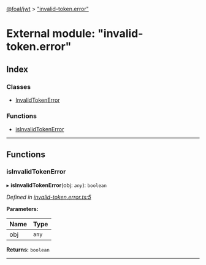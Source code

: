 [@foal/jwt](../README.md) > ["invalid-token.error"](../modules/_invalid_token_error_.md)

# External module: "invalid-token.error"

## Index

### Classes

* [InvalidTokenError](../classes/_invalid_token_error_.invalidtokenerror.md)

### Functions

* [isInvalidTokenError](_invalid_token_error_.md#isinvalidtokenerror)

---

## Functions

<a id="isinvalidtokenerror"></a>

###  isInvalidTokenError

▸ **isInvalidTokenError**(obj: *`any`*): `boolean`

*Defined in [invalid-token.error.ts:5](https://github.com/FoalTS/foal/blob/cf326d07/packages/jwt/src/invalid-token.error.ts#L5)*

**Parameters:**

| Name | Type |
| ------ | ------ |
| obj | `any` |

**Returns:** `boolean`

___

